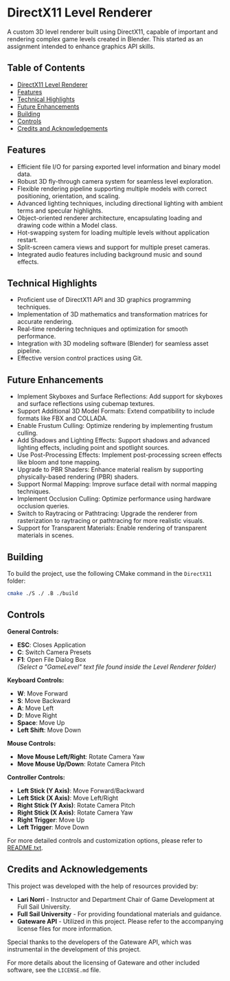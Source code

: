 # DirectX11 Level Renderer

A custom 3D level renderer built using DirectX11, capable of important and rendering complex game levels created in Blender. This started as an assignment intended to enhance graphics API skills.
## Table of Contents

- [DirectX11 Level Renderer](#directx11-level-renderer)
- [Features](#features)
- [Technical Highlights](#technical-highlights)
- [Future Enhancements](#future-enhancements)
- [Building](#building)
- [Controls](#controls)
- [Credits and Acknowledgements](#credits-and-acknowledgements)

## Features

- Efficient file I/O for parsing exported level information and binary model data.
- Robust 3D fly-through camera system for seamless level exploration.
- Flexible rendering pipeline supporting multiple models with correct positioning, orientation, and scaling.
- Advanced lighting techniques, including directional lighting with ambient terms and specular highlights.
- Object-oriented renderer architecture, encapsulating loading and drawing code within a Model class.
- Hot-swapping system for loading multiple levels without application restart.
- Split-screen camera views and support for multiple preset cameras.
- Integrated audio features including background music and sound effects.

## Technical Highlights
- Proficient use of DirectX11 API and 3D graphics programming techniques.
- Implementation of 3D mathematics and transformation matrices for accurate rendering.
- Real-time rendering techniques and optimization for smooth performance.
- Integration with 3D modeling software (Blender) for seamless asset pipeline.
- Effective version control practices using Git.

## Future Enhancements
- Implement Skyboxes and Surface Reflections: Add support for skyboxes and surface reflections using cubemap textures.
- Support Additional 3D Model Formats: Extend compatibility to include formats like FBX and COLLADA.
- Enable Frustum Culling: Optimize rendering by implementing frustum culling.
- Add Shadows and Lighting Effects: Support shadows and advanced lighting effects, including point and spotlight sources.
- Use Post-Processing Effects: Implement post-processing screen effects like bloom and tone mapping.
- Upgrade to PBR Shaders: Enhance material realism by supporting physically-based rendering (PBR) shaders.
- Support Normal Mapping: Improve surface detail with normal mapping techniques.
- Implement Occlusion Culling: Optimize performance using hardware occlusion queries.
- Switch to Raytracing or Pathtracing: Upgrade the renderer from rasterization to raytracing or pathtracing for more realistic visuals.
- Support for Transparent Materials: Enable rendering of transparent materials in scenes.

## Building
To build the project, use the following CMake command in the `DirectX11` folder:
```bash
cmake ./S ./ .B ./build
```
## Controls

**General Controls:**

- **ESC**: Closes Application
- **C**: Switch Camera Presets
- **F1**: Open File Dialog Box  
  *(Select a "GameLevel" text file found inside the Level Renderer folder)*

**Keyboard Controls:**

- **W**: Move Forward
- **S**: Move Backward
- **A**: Move Left
- **D**: Move Right
- **Space**: Move Up
- **Left Shift**: Move Down

**Mouse Controls:**

- **Move Mouse Left/Right**: Rotate Camera Yaw
- **Move Mouse Up/Down**: Rotate Camera Pitch

**Controller Controls:**

- **Left Stick (Y Axis)**: Move Forward/Backward
- **Left Stick (X Axis)**: Move Left/Right
- **Right Stick (Y Axis)**: Rotate Camera Pitch
- **Right Stick (X Axis)**: Rotate Camera Yaw
- **Right Trigger**: Move Up
- **Left Trigger**: Move Down

For more detailed controls and customization options, please refer to [README.txt](DirectX11/README.txt).

## Credits and Acknowledgements

This project was developed with the help of resources provided by:

- **Lari Norri** - Instructor and Department Chair of Game Development at Full Sail University.
- **Full Sail University** - For providing foundational materials and guidance.
- **Gateware API** - Utilized in this project. Please refer to the accompanying license files for more information.

Special thanks to the developers of the Gateware API, which was instrumental in the development of this project.

For more details about the licensing of Gateware and other included software, see the `LICENSE.md` file.

